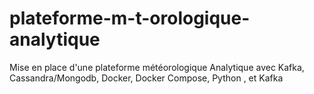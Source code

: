 # plateforme-m-t-orologique-analytique
Mise en place d'une plateforme météorologique Analytique avec Kafka, Cassandra/Mongodb, Docker,  Docker Compose, Python , et Kafka
